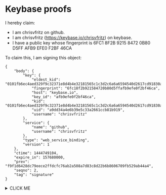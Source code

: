 # Keybase proofs

I hereby claim:

* I am chrisvfritz on github.
* I am chrisvfritz (https://keybase.io/chrisvfritz) on keybase.
* I have a public key whose fingerprint is 6FC1 8F2B 9215 8472 0B80 D5FF AFB9 EFE0 F2BF 46CA

To claim this, I am signing this object:

```
{
    "body": {
        "key": {
            "eldest_kid": "0101fb6ec4aed329f9c32371e8d4b4e32181565c1c3d2c6a6a6594540d2617cd91830a",
            "fingerprint": "6fc18f2b921584720b80d5ffafb9efe0f2bf46ca",
            "host": "keybase.io",
            "key_id": "afb9efe0f2bf46ca",
            "kid": "0101fb6ec4aed329f9c32371e8d4b4e32181565c1c3d2c6a6a6594540d2617cd91830a",
            "uid": "a9dd34a4e6b39e5c33a2661ccb81b919",
            "username": "chrisvfritz"
        },
        "service": {
            "name": "github",
            "username": "chrisvfritz"
        },
        "type": "web_service_binding",
        "version": 1
    },
    "ctime": 1444749104,
    "expire_in": 157680000,
    "prev": "f9f1d6428dc79eece2ffdcfc76ab2a508a7d83c8d22b6b8606709fb529ab44a4",
    "seqno": 2,
    "tag": "signature"
}
```
<details><summary>CLICK ME</summary>
<p>

#### We can hide anything, even code!

```ruby
   puts "Hello World"
```

</p>
</details>

